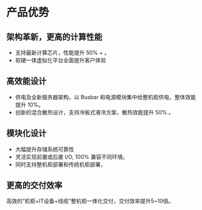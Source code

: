 # **产品优势**

## **架构革新，更高的计算性能**
- 支持最新计算芯片，性能提升 50% + 。
- 软硬一体虚拟化平台全面提升客户体验
## **高效能设计**
- 供电及全新服务器架构，以 Busbar 和电源模块集中给整机柜供电，整体效能提升 10%。
- 创新的混合散热设计，支持冷板式液冷方案，散热效能提升 50% 。
## **模块化设计**
- 大幅提升存储系统可靠性
- 灵活实现前置或后置 I/O, 100% 兼容不同环境。
- 同时支持整机柜部署和传统机柜部署，
## **更高的交付效率**
高效的“机柜+IT设备+线缆”整机柜一体化交付，交付效率提升5~10倍。

